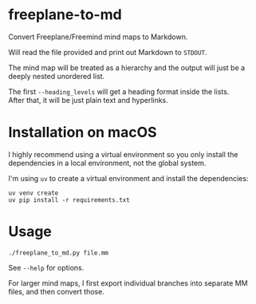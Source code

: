 # freeplane-to-md

Convert Freeplane/Freemind mind maps to Markdown.

Will read the file provided and print out Markdown to `STDOUT`.

The mind map will be treated as a hierarchy and the output will just be a deeply
nested unordered list.

The first `--heading_levels` will get a heading format inside the lists. \
After that, it will be just plain text and hyperlinks.

# Installation on macOS

I highly recommend using a virtual environment so you only install the
dependencies in a local environment, not the global system.

I'm using `uv` to create a virtual environment and install the dependencies:

    uv venv create
    uv pip install -r requirements.txt

# Usage

    ./freeplane_to_md.py file.mm

See `--help` for options.

For larger mind maps, I first export individual branches into separate MM
files, and then convert those.